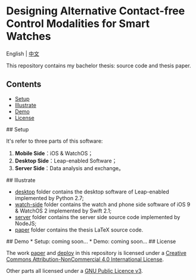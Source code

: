 # Designing Alternative Contact-free Control Modalities for Smart Watches

English | [中文](./README.md)

This repository contains my bachelor thesis: source code and thesis paper.

## <a name="index"/>Contents
* [Setup](#setup)
* [Illustrate](#illustrate)
* [Demo](#demo)
* [License](#license)

<a name="setup"/>
## Setup

It's refer to three parts of this software:

1. **Mobile Side**：iOS & WatchOS；
2. **Desktop Side**：Leap-enabled Software；
3. **Server Side**：Data analysis and exchange。

<a name="illustrate"/>
## Illustrate

* [desktop](./desktop) folder contains the desktop software of Leap-enabled implemented by Python 2.7;
* [watch-side](./watch-side) folder contains the watch and phone side software of iOS 9 & WatchOS 2 implemented by Swift 2.1;
* [server](./server) folder contains the server side source code implemented by NodeJS;
* [paper](./paper) folder contains the thesis LaTeX source code.

<a name="demo"/>
## Demo
* Setup: coming soon...
* Demo:  coming soon...

<a name="license"/>
## License

The work [paper](./paper) and [deploy](./deploy) in this repository is licensed under a <a rel="license" href="http://creativecommons.org/licenses/by-nc/4.0/">Creative Commons Attribution-NonCommercial 4.0 International License</a>.

Other parts all licensed under a [GNU Public Licence v3](./LICENSE).